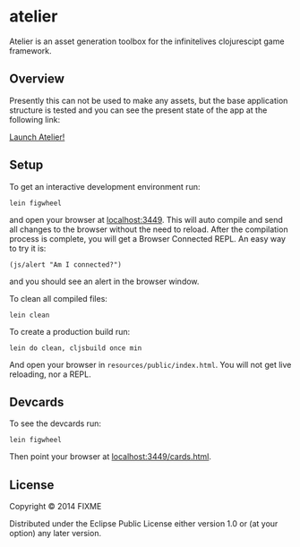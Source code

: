 # atelier

Atelier is an asset generation toolbox for the infinitelives clojurescipt game framework.

## Overview

Presently this can not be used to make any assets, but the base application structure is tested and you can see the present state of the app at the following link:

[Launch Atelier!](https://infinitelives.github.io/atelier/)

## Setup

To get an interactive development environment run:

    lein figwheel

and open your browser at [localhost:3449](http://localhost:3449/).
This will auto compile and send all changes to the browser without the
need to reload. After the compilation process is complete, you will
get a Browser Connected REPL. An easy way to try it is:

    (js/alert "Am I connected?")

and you should see an alert in the browser window.

To clean all compiled files:

    lein clean

To create a production build run:

    lein do clean, cljsbuild once min

And open your browser in `resources/public/index.html`. You will not
get live reloading, nor a REPL.

## Devcards

To see the devcards run:

	lein figwheel

Then point your browser at [localhost:3449/cards.html](http://localhost:3449/cards.html).

## License

Copyright © 2014 FIXME

Distributed under the Eclipse Public License either version 1.0 or (at your option) any later version.
